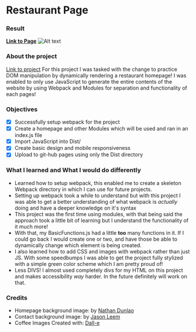 # Restaurant Page

### Result

[**Link to Page**](https://baguirre03.github.io/restaurant-page/)
![Alt text](./src//imgs/preview.png?raw=true "Preview")

### About the project

[Link to project](https://www.theodinproject.com/lessons/node-path-javascript-restaurant-page)
For this project I was tasked with the change to practice DOM manipulation by dynamically rendering a restaurant homepage! I was enabled to only use JavaScript to generate the entire contents of the website by using Webpack and Modules for separation and functionality of each pages!

### Objectives

- [x] Successfully setup webpack for the project
- [x] Create a homepage and other Modules which will be used and ran in an index.js file
- [x] Import JavaScript into Dist/
- [x] Create basic design and mobile responsiveness
- [x] Upload to git-hub pages using only the Dist directory

### What I learned and What I would do differently

- Learned how to setup webpack, this enabled me to create a skeleton Webpack directory in which I can use for future projects.
- Setting up webpack took a while to understand but with this project I was able to get a better understanding of what webpack is _actually_ doing and have a deeper knowledge on it's syntax
- This project was the first time using modules, with that being said the approach took a little bit of learning but I understand the functionality of it much more!
- With that, my BasicFunctions.js had a little **too** many functions in it. If I could go back I would create one or two, and have those be able to dynamically change which element is being created.
- I also learned how to add CSS and images with webpack rather than just JS. With some speedbumps I was able to get the project fully stylized with a simple green color scheme which I am pretty proud of!
- Less DIVS! I almost used completely divs for my HTML on this project and makes accessibility _way_ harder. In the future definitely will work on that.

### Credits

- Homepage background image: by [Nathan Dunlao](https://unsplash.com/@nate_dumlao)
- Contact background image: by [Jason Leem](https://unsplash.com/@jleeems)
- Coffee Images Created with: [Dall-e](https://openai.com/blog/dall-e-now-available-without-waitlist)
